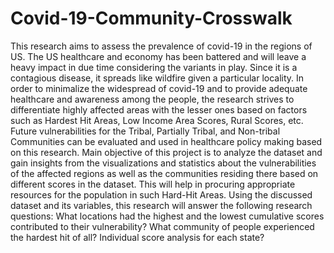 # Covid-19-Community-Crosswalk
This research aims to assess the prevalence of covid-19 in the regions of US. The US
healthcare and economy has been battered and will leave a heavy impact in due time considering
the variants in play. Since it is a contagious disease, it spreads like wildfire given a particular
locality. In order to minimalize the widespread of covid-19 and to provide adequate healthcare
and awareness among the people, the research strives to differentiate highly affected areas with
the lesser ones based on factors such as Hardest Hit Areas, Low Income Area Scores, Rural
Scores, etc. Future vulnerabilities for the Tribal, Partially Tribal, and Non-tribal Communities
can be evaluated and used in healthcare policy making based on this research.
Main objective of this project is to analyze the dataset and gain insights from the visualizations
and statistics about the vulnerabilities of the affected regions as well as the communities residing
there based on different scores in the dataset. This will help in procuring appropriate resources
for the population in such Hard-Hit Areas. Using the discussed dataset and its variables, this
research will answer the following research questions:
What locations had the highest and the lowest cumulative scores contributed to
their vulnerability?
What community of people experienced the hardest hit of all?
Individual score analysis for each state?
